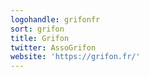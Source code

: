 ```yaml
---
logohandle: grifonfr
sort: grifon
title: Grifon
twitter: AssoGrifon
website: 'https://grifon.fr/'
---
```

